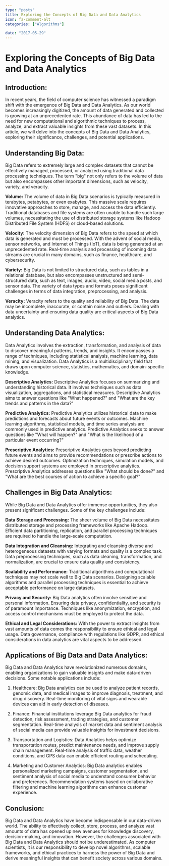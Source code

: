 ```yaml
---
type: "posts"
title: Exploring the Concepts of Big Data and Data Analytics
icon: fa-comment-alt
categories: ["Algorithms"]

date: "2017-05-29"
---
```




# Exploring the Concepts of Big Data and Data Analytics

## Introduction:

In recent years, the field of computer science has witnessed a paradigm shift with the emergence of Big Data and Data Analytics. As our world becomes increasingly digitized, the amount of data generated and collected is growing at an unprecedented rate. This abundance of data has led to the need for new computational and algorithmic techniques to process, analyze, and extract valuable insights from these vast datasets. In this article, we will delve into the concepts of Big Data and Data Analytics, exploring their significance, challenges, and potential applications.

## Understanding Big Data:

Big Data refers to extremely large and complex datasets that cannot be effectively managed, processed, or analyzed using traditional data processing techniques. The term "big" not only refers to the volume of data but also encompasses other important dimensions, such as velocity, variety, and veracity. 

**Volume:** The volume of data in Big Data scenarios is typically measured in terabytes, petabytes, or even exabytes. This massive scale requires innovative approaches to store, manage, and access the data efficiently. Traditional databases and file systems are often unable to handle such large volumes, necessitating the use of distributed storage systems like Hadoop Distributed File System (HDFS) or cloud-based solutions.

**Velocity:** The velocity dimension of Big Data refers to the speed at which data is generated and must be processed. With the advent of social media, sensor networks, and Internet of Things (IoT), data is being generated at an unprecedented rate. Real-time analysis and processing of incoming data streams are crucial in many domains, such as finance, healthcare, and cybersecurity.

**Variety:** Big Data is not limited to structured data, such as tables in a relational database, but also encompasses unstructured and semi-structured data, such as text, images, audio, video, social media posts, and sensor data. The variety of data types and formats poses significant challenges in terms of data integration, preprocessing, and analysis.

**Veracity:** Veracity refers to the quality and reliability of Big Data. The data may be incomplete, inaccurate, or contain noise and outliers. Dealing with data uncertainty and ensuring data quality are critical aspects of Big Data analytics.

## Understanding Data Analytics:

Data Analytics involves the extraction, transformation, and analysis of data to discover meaningful patterns, trends, and insights. It encompasses a range of techniques, including statistical analysis, machine learning, data mining, and visualization. Data Analytics is a multidisciplinary field that draws upon computer science, statistics, mathematics, and domain-specific knowledge.

**Descriptive Analytics:** Descriptive Analytics focuses on summarizing and understanding historical data. It involves techniques such as data visualization, aggregations, and statistical measures. Descriptive Analytics aims to answer questions like "What happened?" and "What are the key trends and patterns in the data?"

**Predictive Analytics:** Predictive Analytics utilizes historical data to make predictions and forecasts about future events or outcomes. Machine learning algorithms, statistical models, and time series analysis are commonly used in predictive analytics. Predictive Analytics seeks to answer questions like "What will happen?" and "What is the likelihood of a particular event occurring?"

**Prescriptive Analytics:** Prescriptive Analytics goes beyond predicting future events and aims to provide recommendations or prescribe actions to achieve desired outcomes. Optimization techniques, simulation models, and decision support systems are employed in prescriptive analytics. Prescriptive Analytics addresses questions like "What should be done?" and "What are the best courses of action to achieve a specific goal?"

## Challenges in Big Data Analytics:

While Big Data and Data Analytics offer immense opportunities, they also present significant challenges. Some of the key challenges include:

**Data Storage and Processing:** The sheer volume of Big Data necessitates distributed storage and processing frameworks like Apache Hadoop. Efficient data partitioning, replication, and parallel processing techniques are required to handle the large-scale computation.

**Data Integration and Cleansing:** Integrating and cleansing diverse and heterogeneous datasets with varying formats and quality is a complex task. Data preprocessing techniques, such as data cleaning, transformation, and normalization, are crucial to ensure data quality and consistency.

**Scalability and Performance:** Traditional algorithms and computational techniques may not scale well to Big Data scenarios. Designing scalable algorithms and parallel processing techniques is essential to achieve acceptable performance on large datasets.

**Privacy and Security:** Big Data analytics often involve sensitive and personal information. Ensuring data privacy, confidentiality, and security is of paramount importance. Techniques like anonymization, encryption, and access control mechanisms must be employed to protect the data.

**Ethical and Legal Considerations:** With the power to extract insights from vast amounts of data comes the responsibility to ensure ethical and legal usage. Data governance, compliance with regulations like GDPR, and ethical considerations in data analytics are vital aspects to be addressed.

## Applications of Big Data and Data Analytics:

Big Data and Data Analytics have revolutionized numerous domains, enabling organizations to gain valuable insights and make data-driven decisions. Some notable applications include:

1. Healthcare: Big Data analytics can be used to analyze patient records, genomic data, and medical images to improve diagnosis, treatment, and drug discovery. Real-time monitoring of vital signs and wearable devices can aid in early detection of diseases.

2. Finance: Financial institutions leverage Big Data analytics for fraud detection, risk assessment, trading strategies, and customer segmentation. Real-time analysis of market data and sentiment analysis of social media can provide valuable insights for investment decisions.

3. Transportation and Logistics: Data Analytics helps optimize transportation routes, predict maintenance needs, and improve supply chain management. Real-time analysis of traffic data, weather conditions, and GPS data can enable efficient routing and scheduling.

4. Marketing and Customer Analytics: Big Data analytics enables personalized marketing campaigns, customer segmentation, and sentiment analysis of social media to understand consumer behavior and preferences. Recommendation systems based on collaborative filtering and machine learning algorithms can enhance customer experience.

## Conclusion:

Big Data and Data Analytics have become indispensable in our data-driven world. The ability to effectively collect, store, process, and analyze vast amounts of data has opened up new avenues for knowledge discovery, decision-making, and innovation. However, the challenges associated with Big Data and Data Analytics should not be underestimated. As computer scientists, it is our responsibility to develop novel algorithms, scalable frameworks, and ethical practices to harness the power of Big Data and derive meaningful insights that can benefit society across various domains.